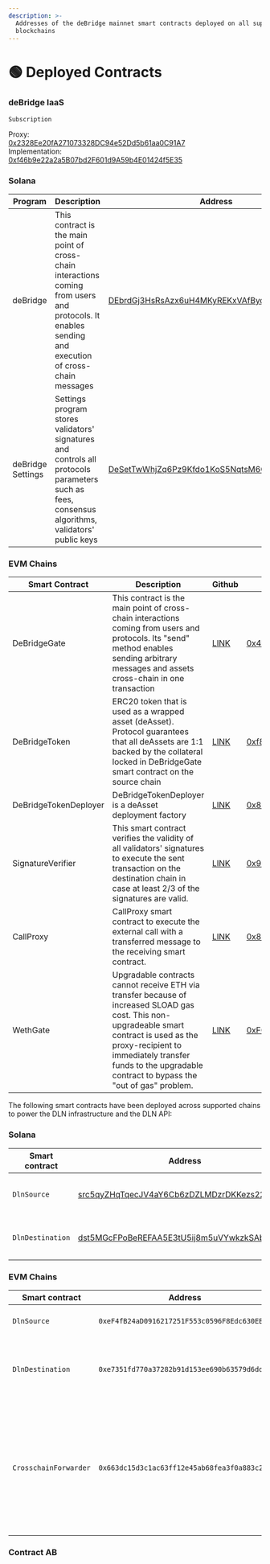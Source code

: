 ```yaml
---
description: >-
  Addresses of the deBridge mainnet smart contracts deployed on all supported
  blockchains
---
```


# 🟢 Deployed Contracts

### deBridge IaaS

`Subscription`

Proxy:\
[0x2328Ee20fA271073328DC94e52Dd5b61aa0C91A7](https://etherscan.io/address/0x2328Ee20fA271073328DC94e52Dd5b61aa0C91A7)\
Implementation:\
[0xf46b9e22a2a5B07bd2F601d9A59b4E01424f5E35](protocol-overview.md)

### Solana

| Program           | Description                                                                                                                                           | Address                                                                                                                 |
| ----------------- | ----------------------------------------------------------------------------------------------------------------------------------------------------- | ----------------------------------------------------------------------------------------------------------------------- |
| deBridge          | This contract is the main point of cross-chain interactions coming from users and protocols. It enables sending and execution of cross-chain messages | [DEbrdGj3HsRsAzx6uH4MKyREKxVAfBydijLUF3ygsFfh](https://solscan.io/account/DEbrdGj3HsRsAzx6uH4MKyREKxVAfBydijLUF3ygsFfh) |
| deBridge Settings | Settings program stores validators' signatures and controls all protocols parameters such as fees, consensus algorithms, validators' public keys      | [DeSetTwWhjZq6Pz9Kfdo1KoS5NqtsM6G8ERbX4SSCSft](https://solscan.io/account/DeSetTwWhjZq6Pz9Kfdo1KoS5NqtsM6G8ERbX4SSCSft) |



### EVM Chains

<table><thead><tr><th width="260">Smart Contract</th><th width="249.33333333333331">Description</th><th>Github</th><th>Ethereum</th><th>BNB Chain</th><th width="200">Heco</th><th>Polygon</th><th width="200">Arbitrum</th><th>Avalanche</th><th>Fantom</th><th>Linea</th><th>Base</th><th>Optimism</th><th>Neon</th><th>Gnosis</th><th>Lightlink</th><th>Metis</th></tr></thead><tbody><tr><td>DeBridgeGate </td><td>This contract is the main point of cross-chain interactions coming from users and protocols. Its "send" method enables sending arbitrary messages and assets cross-chain in one transaction</td><td><a href="https://github.com/debridge-finance/debridge-contracts-v1/blob/main/contracts/transfers/DeBridgeGate.sol">LINK</a></td><td><a href="https://etherscan.io/address/0x43dE2d77BF8027e25dBD179B491e8d64f38398aA#code">0x43dE2d77BF8027e25dBD179B491e8d64f38398aA</a></td><td><a href="https://bscscan.com/address/0x43dE2d77BF8027e25dBD179B491e8d64f38398aA#code">0x43dE2d77BF8027e25dBD179B491e8d64f38398aA</a></td><td><a href="https://hecoinfo.com/address/0x43dE2d77BF8027e25dBD179B491e8d64f38398aA#code">0x43dE2d77BF8027e25dBD179B491e8d64f38398aA</a> </td><td><a href="https://polygonscan.com/address/0x43dE2d77BF8027e25dBD179B491e8d64f38398aA#code">0x43dE2d77BF8027e25dBD179B491e8d64f38398aA</a> </td><td><a href="https://arbiscan.io/address/0x43dE2d77BF8027e25dBD179B491e8d64f38398aA#code">0x43dE2d77BF8027e25dBD179B491e8d64f38398aA</a> </td><td><a href="https://snowtrace.io/address/0x43dE2d77BF8027e25dBD179B491e8d64f38398aA#code">0x43dE2d77BF8027e25dBD179B491e8d64f38398aA</a> </td><td><a href="https://ftmscan.com/address/0x43de2d77bf8027e25dbd179b491e8d64f38398aa">0x43dE2d77BF8027e25dBD179B491e8d64f38398aA </a></td><td><a href="https://lineascan.build/address/0x43dE2d77BF8027e25dBD179B491e8d64f38398aA">0x43dE2d77BF8027e25dBD179B491e8d64f38398aA</a></td><td><br><a href="https://basescan.org/address/0xc1656B63D9EEBa6d114f6bE19565177893e5bCBF">0xc1656B63D9EEBa6d114f6bE19565177893e5bCBF</a></td><td><br><a href="https://optimistic.etherscan.io/address/0x43dE2d77BF8027e25dBD179B491e8d64f38398aA">0x43dE2d77BF8027e25dBD179B491e8d64f38398aA</a></td><td><p></p><p><a href="https://neonscan.org/address/0x43dE2d77BF8027e25dBD179B491e8d64f38398aA">0x43dE2d77BF8027e25dBD179B491e8d64f38398aA</a><br></p></td><td><br><a href="https://gnosisscan.io/address/0x43dE2d77BF8027e25dBD179B491e8d64f38398aA">0x43dE2d77BF8027e25dBD179B491e8d64f38398aA</a></td><td><a href="https://phoenix.lightlink.io/address/0x43dE2d77BF8027e25dBD179B491e8d64f38398aA">0x43dE2d77BF8027e25dBD179B491e8d64f38398aA</a></td><td><a href="https://explorer.metis.io/address/0x43dE2d77BF8027e25dBD179B491e8d64f38398aA">0x43dE2d77BF8027e25dBD179B491e8d64f38398aA</a></td></tr><tr><td> DeBridgeToken</td><td>ERC20 token that is used as a wrapped asset (deAsset). Protocol guarantees that all deAssets are 1:1 backed by the collateral locked in DeBridgeGate smart contract on the source chain</td><td><a href="https://github.com/debridge-finance/debridge-contracts-v1/blob/main/contracts/periphery/DeBridgeToken.sol">LINK</a></td><td><a href="https://etherscan.io/address/0xf8A2902c0a5f817F5e22C82f453538d3f0734C2b#code">0xf8A2902c0a5f817F5e22C82f453538d3f0734C2b</a></td><td><a href="https://bscscan.com/address/0xf8A2902c0a5f817F5e22C82f453538d3f0734C2b#code">0xf8A2902c0a5f817F5e22C82f453538d3f0734C2b</a></td><td><a href="https://hecoinfo.com/address/0xf8A2902c0a5f817F5e22C82f453538d3f0734C2b#code">0xf8A2902c0a5f817F5e22C82f453538d3f0734C2b</a></td><td><a href="https://polygonscan.com/address/0xf8A2902c0a5f817F5e22C82f453538d3f0734C2b#code">0xf8A2902c0a5f817F5e22C82f453538d3f0734C2b</a></td><td><a href="https://arbiscan.io/address/0xf8A2902c0a5f817F5e22C82f453538d3f0734C2b#code">0xf8A2902c0a5f817F5e22C82f453538d3f0734C2b</a></td><td><a href="https://snowtrace.io/address/0xc1656B63D9EEBa6d114f6bE19565177893e5bCBF#code">0xc1656B63D9EEBa6d114f6bE19565177893e5bCBF</a></td><td><a href="https://ftmscan.com/address/0xc1656B63D9EEBa6d114f6bE19565177893e5bCBF#code">0xc1656B63D9EEBa6d114f6bE19565177893e5bCBF</a></td><td><a href="https://lineascan.build/address/0x55C93b20Dd2F790AC429D6341a022A781791654A">0x55C93b20Dd2F790AC429D6341a022A781791654A</a></td><td><a href="https://basescan.org/address/0x0e4AdD4DC86Ae1Aa0FA43Bd7e6a9fB8Be2d5504d">0x0e4AdD4DC86Ae1Aa0FA43Bd7e6a9fB8Be2d5504d</a></td><td><a href="https://optimistic.etherscan.io/address/0xc1656B63D9EEBa6d114f6bE19565177893e5bCBF">0xc1656B63D9EEBa6d114f6bE19565177893e5bCBF</a></td><td><a href="https://neonscan.org/address/0xc1656B63D9EEBa6d114f6bE19565177893e5bCBF">0xc1656B63D9EEBa6d114f6bE19565177893e5bCBF</a></td><td><a href="https://gnosisscan.io/address/0xc1656B63D9EEBa6d114f6bE19565177893e5bCBF">0xc1656B63D9EEBa6d114f6bE19565177893e5bCBF</a></td><td><a href="https://phoenix.lightlink.io/address/0xc1656B63D9EEBa6d114f6bE19565177893e5bCBF">0xc1656B63D9EEBa6d114f6bE19565177893e5bCBF</a></td><td><a href="https://explorer.metis.io/address/0xc1656B63D9EEBa6d114f6bE19565177893e5bCBF">0xc1656B63D9EEBa6d114f6bE19565177893e5bCBF</a></td></tr><tr><td>DeBridgeTokenDeployer</td><td>DeBridgeTokenDeployer is a deAsset deployment factory</td><td><a href="https://github.com/debridge-finance/debridge-contracts-v1/blob/main/contracts/transfers/DeBridgeTokenDeployer.sol">LINK</a></td><td><a href="https://etherscan.io/address/0x8244d6Ffe0695B30b2bAD424683Ee3bc534Ea464#code">0x8244d6Ffe0695B30b2bAD424683Ee3bc534Ea464</a></td><td><p></p><p><a href="https://bscscan.com/address/0x8244d6Ffe0695B30b2bAD424683Ee3bc534Ea464#code">0x8244d6Ffe0695B30b2bAD424683Ee3bc534Ea464</a><br></p></td><td><a href="https://hecoinfo.com/address/0x8244d6Ffe0695B30b2bAD424683Ee3bc534Ea464#code">0x8244d6Ffe0695B30b2bAD424683Ee3bc534Ea464</a></td><td><a href="https://polygonscan.com/address/0x8244d6Ffe0695B30b2bAD424683Ee3bc534Ea464#code">0x8244d6Ffe0695B30b2bAD424683Ee3bc534Ea464</a></td><td><a href="https://arbiscan.io/address/0x8244d6Ffe0695B30b2bAD424683Ee3bc534Ea464#code">0x8244d6Ffe0695B30b2bAD424683Ee3bc534Ea464</a></td><td><a href="https://snowtrace.io/address/0x8244d6Ffe0695B30b2bAD424683Ee3bc534Ea464">0x8244d6Ffe0695B30b2bAD424683Ee3bc534Ea464</a></td><td><a href="https://ftmscan.com/address/0x8244d6Ffe0695B30b2bAD424683Ee3bc534Ea464">0x8244d6Ffe0695B30b2bAD424683Ee3bc534Ea464</a></td><td><br><a href="https://lineascan.build/address/0x8244d6Ffe0695B30b2bAD424683Ee3bc534Ea464">0x8244d6Ffe0695B30b2bAD424683Ee3bc534Ea464</a></td><td><br><a href="https://basescan.org/address/0x8244d6Ffe0695B30b2bAD424683Ee3bc534Ea464">0x8244d6Ffe0695B30b2bAD424683Ee3bc534Ea464</a></td><td><br><a href="https://optimistic.etherscan.io/address/0x8244d6Ffe0695B30b2bAD424683Ee3bc534Ea464">0x8244d6Ffe0695B30b2bAD424683Ee3bc534Ea464</a></td><td><br><a href="https://neonscan.org/address/0x8244d6Ffe0695B30b2bAD424683Ee3bc534Ea464">0x8244d6Ffe0695B30b2bAD424683Ee3bc534Ea464</a></td><td><a href="https://gnosisscan.io/address/0xF0Bbd65d74ab979f7d1d50Ff16E41182f822D2a3">0xF0Bbd65d74ab979f7d1d50Ff16E41182f822D2a3</a></td><td><a href="https://phoenix.lightlink.io/address/0x8244d6Ffe0695B30b2bAD424683Ee3bc534Ea464">0x8244d6Ffe0695B30b2bAD424683Ee3bc534Ea464</a></td><td><a href="https://explorer.metis.io/address/0x8244d6Ffe0695B30b2bAD424683Ee3bc534Ea464">0x8244d6Ffe0695B30b2bAD424683Ee3bc534Ea464</a></td></tr><tr><td>SignatureVerifier</td><td>This smart contract verifies the validity of all validators' signatures to execute the sent transaction on the destination chain in case at least 2/3 of the signatures are valid.</td><td><a href="https://github.com/debridge-finance/debridge-contracts-v1/blob/main/contracts/transfers/SignatureVerifier.sol">LINK</a></td><td><a href="https://etherscan.io/address/0x949b3B3c098348b879C9e4F15cecc8046d9C8A8c#code">0x949b3B3c098348b879C9e4F15cecc8046d9C8A8c</a></td><td><a href="https://bscscan.com/address/0x949b3B3c098348b879C9e4F15cecc8046d9C8A8c#code">0x949b3B3c098348b879C9e4F15cecc8046d9C8A8c</a> </td><td><a href="https://hecoinfo.com/address/0x949b3B3c098348b879C9e4F15cecc8046d9C8A8c#code">0x949b3B3c098348b879C9e4F15cecc8046d9C8A8c</a></td><td><a href="https://polygonscan.com/address/0x949b3B3c098348b879C9e4F15cecc8046d9C8A8c#code">0x949b3B3c098348b879C9e4F15cecc8046d9C8A8c</a> </td><td><a href="https://arbiscan.io/address/0x949b3B3c098348b879C9e4F15cecc8046d9C8A8c#code">0x949b3B3c098348b879C9e4F15cecc8046d9C8A8c</a> </td><td><a href="https://snowtrace.io/address/0x949b3B3c098348b879C9e4F15cecc8046d9C8A8c">0x949b3B3c098348b879C9e4F15cecc8046d9C8A8c</a> </td><td><a href="https://ftmscan.com/address/0x949b3B3c098348b879C9e4F15cecc8046d9C8A8c">0x949b3B3c098348b879C9e4F15cecc8046d9C8A8c </a></td><td><br><a href="https://lineascan.build/address/0x949b3B3c098348b879C9e4F15cecc8046d9C8A8c">0x949b3B3c098348b879C9e4F15cecc8046d9C8A8c</a></td><td><br><a href="https://basescan.org/address/0x949b3B3c098348b879C9e4F15cecc8046d9C8A8c">0x949b3B3c098348b879C9e4F15cecc8046d9C8A8c</a></td><td><br><a href="https://optimistic.etherscan.io/address/0x949b3B3c098348b879C9e4F15cecc8046d9C8A8c">0x949b3B3c098348b879C9e4F15cecc8046d9C8A8c</a></td><td><br><a href="https://neonscan.org/address/0x949b3B3c098348b879C9e4F15cecc8046d9C8A8c">0x949b3B3c098348b879C9e4F15cecc8046d9C8A8c</a></td><td><a href="https://gnosisscan.io/address/0x949b3B3c098348b879C9e4F15cecc8046d9C8A8c">0x949b3B3c098348b879C9e4F15cecc8046d9C8A8c</a></td><td><a href="https://phoenix.lightlink.io/address/0x949b3B3c098348b879C9e4F15cecc8046d9C8A8c">0x949b3B3c098348b879C9e4F15cecc8046d9C8A8c</a></td><td><a href="https://explorer.metis.io/address/0x949b3B3c098348b879C9e4F15cecc8046d9C8A8c">0x949b3B3c098348b879C9e4F15cecc8046d9C8A8c</a></td></tr><tr><td>CallProxy</td><td>CallProxy smart contract to execute the external call with a transferred message to the receiving smart contract.</td><td><a href="https://github.com/debridge-finance/debridge-contracts-v1/blob/main/contracts/periphery/CallProxy.sol">LINK</a></td><td><a href="https://etherscan.io/address/0x8a0C79F5532f3b2a16AD1E4282A5DAF81928a824#code">0x8a0C79F5532f3b2a16AD1E4282A5DAF81928a824</a></td><td><a href="https://bscscan.com/address/0x8a0C79F5532f3b2a16AD1E4282A5DAF81928a824#code">0x8a0C79F5532f3b2a16AD1E4282A5DAF81928a824</a></td><td><a href="https://hecoinfo.com/address/0x8a0C79F5532f3b2a16AD1E4282A5DAF81928a824#code">0x8a0C79F5532f3b2a16AD1E4282A5DAF81928a824</a></td><td><a href="https://polygonscan.com/address/0x8a0C79F5532f3b2a16AD1E4282A5DAF81928a824#code">0x8a0C79F5532f3b2a16AD1E4282A5DAF81928a824</a></td><td><a href="https://arbiscan.io/address/0x8a0C79F5532f3b2a16AD1E4282A5DAF81928a824#code">0x8a0C79F5532f3b2a16AD1E4282A5DAF81928a824</a></td><td><a href="https://snowtrace.io/address/0x8a0C79F5532f3b2a16AD1E4282A5DAF81928a824#code">0x8a0C79F5532f3b2a16AD1E4282A5DAF81928a824</a></td><td><a href="https://ftmscan.com/address/0x8a0C79F5532f3b2a16AD1E4282A5DAF81928a824">0x8a0C79F5532f3b2a16AD1E4282A5DAF81928a824</a></td><td><a href="https://lineascan.build/address/0x8a0C79F5532f3b2a16AD1E4282A5DAF81928a824">0x8a0C79F5532f3b2a16AD1E4282A5DAF81928a824</a></td><td><a href="https://basescan.org/address/0x8a0C79F5532f3b2a16AD1E4282A5DAF81928a824">0x8a0C79F5532f3b2a16AD1E4282A5DAF81928a824</a></td><td><a href="https://optimistic.etherscan.io/address/0x8a0C79F5532f3b2a16AD1E4282A5DAF81928a824">0x8a0C79F5532f3b2a16AD1E4282A5DAF81928a824</a></td><td><a href="https://neonscan.org/address/0x8a0C79F5532f3b2a16AD1E4282A5DAF81928a824">0x8a0C79F5532f3b2a16AD1E4282A5DAF81928a824</a></td><td><a href="https://gnosisscan.io/address/0x8a0C79F5532f3b2a16AD1E4282A5DAF81928a824">0x8a0C79F5532f3b2a16AD1E4282A5DAF81928a824</a></td><td><a href="https://phoenix.lightlink.io/address/0x8a0C79F5532f3b2a16AD1E4282A5DAF81928a824">0x8a0C79F5532f3b2a16AD1E4282A5DAF81928a824</a></td><td><a href="https://explorer.metis.io/address/0x8a0C79F5532f3b2a16AD1E4282A5DAF81928a824">0x8a0C79F5532f3b2a16AD1E4282A5DAF81928a824</a></td></tr><tr><td>WethGate</td><td>Upgradable contracts cannot receive ETH via transfer because of increased SLOAD gas cost. This non-upgradeable smart contract is used as the proxy-recipient to immediately transfer funds to the upgradable contract to bypass the "out of gas" problem.</td><td><a href="https://github.com/debridge-finance/debridge-contracts-v1/blob/main/contracts/transfers/WethGate.sol">LINK</a></td><td><a href="https://etherscan.io/address/0xFCf83648b8cDeF62e5d03319a6f1FCE16e4D6A59#code">0xFCf83648b8cDeF62e5d03319a6f1FCE16e4D6A59</a></td><td><a href="https://bscscan.com/address/0xFCf83648b8cDeF62e5d03319a6f1FCE16e4D6A59#code">0xFCf83648b8cDeF62e5d03319a6f1FCE16e4D6A59</a></td><td><a href="https://hecoinfo.com/address/0xFCf83648b8cDeF62e5d03319a6f1FCE16e4D6A59#code">0xFCf83648b8cDeF62e5d03319a6f1FCE16e4D6A59</a></td><td><a href="https://polygonscan.com/address/0xFCf83648b8cDeF62e5d03319a6f1FCE16e4D6A59#code">0xFCf83648b8cDeF62e5d03319a6f1FCE16e4D6A59</a></td><td>—</td><td><a href="https://snowtrace.io/address/0xFCf83648b8cDeF62e5d03319a6f1FCE16e4D6A59#code">0xFCf83648b8cDeF62e5d03319a6f1FCE16e4D6A59</a></td><td><a href="https://ftmscan.com/address/0xFCf83648b8cDeF62e5d03319a6f1FCE16e4D6A59#code">0xFCf83648b8cDeF62e5d03319a6f1FCE16e4D6A59</a></td><td>—</td><td>—</td><td>—</td><td>—</td><td>—</td><td>—</td><td>—</td></tr></tbody></table>

The following smart contracts have been deployed across supported chains to power the DLN infrastructure and the DLN API:

### Solana

<table><thead><tr><th width="297.3333333333333">Smart contract</th><th>Address</th><th>Description</th></tr></thead><tbody><tr><td><code>DlnSource</code></td><td><a href="https://solscan.io/account/src5qyZHqTqecJV4aY6Cb6zDZLMDzrDKKezs22MPHr4">src5qyZHqTqecJV4aY6Cb6zDZLMDzrDKKezs22MPHr4</a></td><td>Used to place orders on DLN</td></tr><tr><td><code>DlnDestination</code></td><td><a href="https://solscan.io/account/dst5MGcFPoBeREFAA5E3tU5ij8m5uVYwkzkSAbsLbNo">dst5MGcFPoBeREFAA5E3tU5ij8m5uVYwkzkSAbsLbNo</a></td><td>Used to fulfill and cancel DLN orders</td></tr></tbody></table>

### EVM Chains

<table><thead><tr><th width="297.3333333333333">Smart contract</th><th>Address</th><th>Description</th></tr></thead><tbody><tr><td><code>DlnSource</code></td><td><code>0xeF4fB24aD0916217251F553c0596F8Edc630EB66</code></td><td>Used to place orders on DLN</td></tr><tr><td><code>DlnDestination</code></td><td><code>0xe7351fd770a37282b91d153ee690b63579d6dd7f</code></td><td>Used to fulfill and cancel orders placed on DLN</td></tr><tr><td><code>CrosschainForwarder</code></td><td><code>0x663dc15d3c1ac63ff12e45ab68fea3f0a883c251</code></td><td>Intermediary smart contract used exclusively by the <a href="broken-reference">DLN API</a> to sell input assets for trusted liquid assets prior order created, if necessary. </td></tr></tbody></table>

### Contract AB
